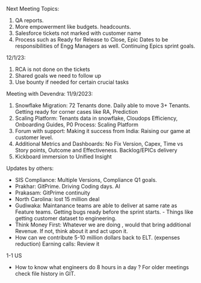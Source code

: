 Next Meeting Topics: 
1. QA reports. 
2. More empowerment like budgets. headcounts. 
2. Salesforce tickets not marked with customer name 
3. Process such as Ready for Release to Close, Epic Dates to be responsibilities of Engg Managers as well. Continuing Epics sprint goals. 


12/1/23: 
1. RCA is not done on the tickets 
2. Shared goals we need to follow up 
3. Use bounty if needed for certain crucial tasks 


Meeting with Devendra: 11/9/2023: 
1. Snowflake Migration: 72 Tenants done. Daily able to move 3+ Tenants. Getting ready for corner cases like RA, Prediction  
2. Scaling Platform: Tenants data in snowflake, Cloudops Efficiency, Onboarding Guides, P0 Process: Scaling Platform
3. Forum with support: Making it success from India: Raising our game at customer level. 
4. Additional Metrics and Dashboards: No Fix Version, Capex, Time vs Story points, Outcome and Effectiveness. Backlog/EPICs delivery  
5. Kickboard immersion to Unified Insight 


Updates by others: 
- SIS Compliance: Multiple Versions, Compliance Q1 goals. 
- Prakhar: GitPrime. Driving Coding days. AI 
- Prakasam: GitPrime continuity 
- North Carolina: lost 15 million deal 
- Gudiwaka: Maintanance teams are able to deliver at same rate as Feature teams. Getting bugs ready before the sprint starts. - Things like getting customer dataset to engineering. 
- Think Money First: Whatever we are doing , would that bring additional Revenue. If not, think about it and act upon it. 
- How can we contribute 5-10 million dollars back to ELT. (expenses reduction)
Earning calls: Review it 

1-1 US 
- How to know what engineers do 8 hours in a day ? 
For older meetings check file history in GIT. 
